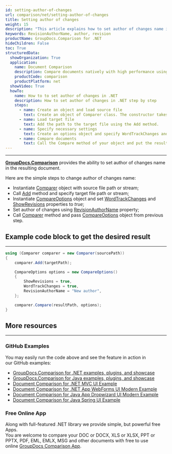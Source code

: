 ```yaml
---
id: setting-author-of-changes
url: comparison/net/setting-author-of-changes
title: Setting author of changes
weight: 15
description: "This article explains how to set author of changes name in the resulting document in GroupDocs.Comparison for .NET."
keywords: RevisionAuthorName, author, revision
productName: GroupDocs.Comparison for .NET
hideChildren: False
toc: True
structuredData:
  showOrganization: True
  application:
    name: Document Comparison
    description: Compare documents natively with high performance using C# language and GroupDocs.Comparison for .NET
    productCode: comparison
    productPlatform: net
  showVideo: True
  howTo:
    name: How to to set author of changes in .NET
    description: How to set author of changes in .NET step by step
    steps:
      - name: Create an object and load source file
        text: Create an object of Comparer class. The constructor takes the source file path parameter. You may specify absolute or relative file path as per your requirements.
      - name: Load target file
        text: Add the path to the target file using the Add method.
      - name: Specify necessary settings
        text: Create an options object and specify WordTrackChanges and ShowRevisions of true value and set name in RevisionAuthorName.
      - name: Compare documents
        text: Call the Compare method of your object and put the resulting file path parameter and the options object.
---
```


---

**[GroupDocs.Comparison](https://products.groupdocs.com/comparison/net)** provides the ability to set author of changes name in the resulting document.

Here are the simple steps to change author of changes name:

- Instantiate [Comparer](https://reference.groupdocs.com/comparison/net/groupdocs.comparison/comparer) object with source file path or stream;
- Call [Add](https://reference.groupdocs.com/comparison/net/groupdocs.comparison/comparer/methods/add/index) method and specify target file path or stream;
- Instantiate [CompareOptions](https://reference.groupdocs.com/comparison/net/groupdocs.comparison.options/compareoptions) object and set [WordTrackChanges](https://reference.groupdocs.com/comparison/net/groupdocs.comparison.options/compareoptions/properties/wordtrackchanges) and [ShowRevisions](https://reference.groupdocs.com/comparison/net/groupdocs.comparison.options/compareoptions/showrevisions/) properties to _true_;
- Set author of changes using [RevisionAuthorName](https://reference.groupdocs.com/comparison/net/groupdocs.comparison.options/compareoptions/properties/revisionauthorname) property;
- Call [Comparer](https://reference.groupdocs.com/comparison/net/groupdocs.comparison/comparer) method and pass [CompareOptions](https://reference.groupdocs.com/comparison/net/groupdocs.comparison.options/compareoptions) object from previous step.

## Example code block to get the desired result

---

```csharp
using (Comparer comparer = new Comparer(sourcePath))
{
    comparer.Add(targetPath);

	CompareOptions options = new CompareOptions()
    {
        ShowRevisions = true,
        WordTrackChanges = true,
        RevisionAuthorName = "New author",
    };

    comparer.Compare(resultPath, options);
}
```

## More resources

---

### GitHub Examples

You may easily run the code above and see the feature in action in our GitHub examples:

- [GroupDocs.Comparison for .NET examples, plugins, and showcase](https://github.com/groupdocs-comparison/GroupDocs.Comparison-for-.NET)
- [GroupDocs.Comparison for Java examples, plugins, and showcase](https://github.com/groupdocs-comparison/GroupDocs.Comparison-for-Java)
- [Document Comparison for .NET MVC UI Example](https://github.com/groupdocs-comparison/GroupDocs.Comparison-for-.NET-MVC)
- [Document Comparison for .NET App WebForms UI Modern Example](https://github.com/groupdocs-comparison/GroupDocs.Comparison-for-.NET-WebForms)
- [Document Comparison for Java App Dropwizard UI Modern Example](https://github.com/groupdocs-comparison/GroupDocs.Comparison-for-Java-Dropwizard)
- [Document Comparison for Java Spring UI Example](https://github.com/groupdocs-comparison/GroupDocs.Comparison-for-Java-Spring)

### Free Online App

Along with full-featured .NET library we provide simple, but powerful free Apps.  
You are welcome to compare your DOC or DOCX, XLS or XLSX, PPT or PPTX, PDF, EML, EMLX, MSG and other documents with free to use online [GroupDocs Comparison App](https://products.groupdocs.app/comparison).
